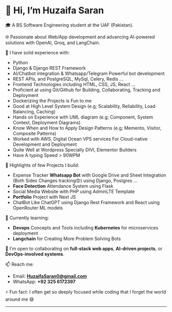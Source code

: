 # 👋 Hi, I’m Huzaifa Saran

🎓 A BS Software Engineering student at the UAF (Pakistan).

🌐 Passionate about Web/App development and advancing AI-powered solutions with OpenAI, Groq, and LangChain.

🧠 I have solid experience with:
- Python
- Django & Django REST Framework
- AI/Chatbot integration & Whatsapp/Telegram Powerful bot development
- REST APIs, and PostgreSQL, MySql, Celery, Redis ...
- Frontend Technologies including HTML, CSS, JS, React ...
- Proficient at using Git/Github for Building, Collaborating, Tracking and Deployment
- Dockerizing the Projects is Fun to me
- Good at High Level System Design (e.g; Scalability, Reliability, Load Balancing, Caching)
- Hands on Experience with UML diagram (e.g; Component, System Context, Deployment Diagrams)
- Know When and How to Apply Design Patterns (e.g; Memento, Visitor, Composite Patterns)
- Worked with AWS, Digital Ocean VPS services For Cloud-native Development and Deployment
- Quite Well at Wordpress Specially DIVI, Elementor Builders
- Have A typing Speed > 90WPM

🤗 Highlights of few Projects I build:
- Expense Tracker **Whatsapp Bot** with Google Drive and Sheet Integration (Both Sides Changes tracking😍) using Django, Postgres ...
- **Face Detection** Attendance System using Flask
- Social Media Website with PHP using AdminLTE Template
- **Portfolio** Project with Next JS
- ChatBot Like ChatGPT using Django Rest Framework and React using OpenRouter ML models
  
🚀 Currently learning:
- **Devops** Concepts and Tools including **Kubernetes** for microservices deployment
- **Langchain** for Creating More Problem Solving Bots

🤝 I'm open to collaborating on **full-stack web apps**, **AI-driven projects**, or **DevOps-involved systems**.

📫 Reach me:
- Email: **HuzaifaSaran0@gmail.com**
- WhatsApp: **+92 325 6172397**

⚡ Fun fact: I often get so deeply focused while coding that I forget the world around me 😄

---

<!---
HuzaifaSaran0/HuzaifaSaran0 is a ✨ special ✨ repository because its `README.md` (this file) appears on your GitHub profile.
You can click the Preview link to take a look at your changes.
--->
